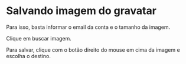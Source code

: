 # Salvando imagem do gravatar

Para isso, basta informar o email da conta e o tamanho da imagem.

Clique em buscar imagem.

Para salvar, clique com o botão direito do mouse em cima da imagem e escolha o destino.
